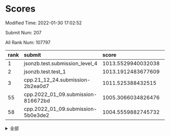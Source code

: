 # Scores

Modified Time: 2022-01-30 17:02:52

Submit Num: 207

All Rank Num: 107797

| rank |               submit               |       score        |       sigma        | pk_num |
| :--- | :--------------------------------- | :----------------- | :----------------- | :----- |
| 1    | jsonzb.test.submission_level_4     | 1013.5529940032038 | 0.803490878805531  | 2081   |
| 2    | jsonzb.test.test_1                 | 1013.1912483677609 | 0.7705391135297821 | 2081   |
| 3    | cpp.21_12_24.submission-2b2ea0d7   | 1011.525388432515  | 0.7998965195508944 | 2083   |
| 55   | cpp.2022_01_09.submission-816672bd | 1005.3066034826476 | 0.7204307926415529 | 2082   |
| 58   | cpp.2022_01_09.submission-5b0e3de2 | 1004.5559882745732 | 0.7196971872194708 | 2080   |


<details>
<summary>全部</summary>

| rank |                 submit                 |       score        |       sigma        | pk_num |
| :--- | :------------------------------------- | :----------------- | :----------------- | :----- |
| 1    | jsonzb.test.submission_level_4         | 1013.5529940032038 | 0.803490878805531  | 2081   |
| 2    | jsonzb.test.test_1                     | 1013.1912483677609 | 0.7705391135297821 | 2081   |
| 3    | cpp.21_12_24.submission-2b2ea0d7       | 1011.525388432515  | 0.7998965195508944 | 2083   |
| 4    | gobigger.level_3.submission_level_3_16 | 1011.4658024443605 | 0.7666485506884652 | 2085   |
| 5    | gobigger.level_3.submission_level_3_3  | 1011.364361481439  | 0.779624374383823  | 2090   |
| 6    | gobigger.level_3.submission_level_3_30 | 1011.2927559153901 | 0.763752918638732  | 2085   |
| 7    | gobigger.level_3.submission_level_3_14 | 1010.8896371194373 | 0.7739595925082866 | 2081   |
| 8    | gobigger.level_3.submission_level_3_28 | 1010.8856723531386 | 0.7821066382454518 | 2084   |
| 9    | gobigger.level_3.submission_level_3_0  | 1010.7581262192434 | 0.7701828236071755 | 2086   |
| 10   | gobigger.level_3.submission_level_3_5  | 1010.7431607558187 | 0.7678068371335919 | 2084   |
| 11   | gobigger.level_3.submission_level_3_26 | 1010.6662318808211 | 0.7530183544326707 | 2084   |
| 12   | gobigger.level_3.submission_level_3_6  | 1010.5845995709349 | 0.7586243365254705 | 2085   |
| 13   | gobigger.level_3.submission_level_3_22 | 1010.5500784046574 | 0.7755243409016745 | 2082   |
| 14   | gobigger.level_3.submission_level_3_35 | 1010.4944483453091 | 0.7681390093399485 | 2084   |
| 15   | gobigger.level_3.submission_level_3_4  | 1010.4777647713419 | 0.7568154904981885 | 2082   |
| 16   | gobigger.level_3.submission_level_3_45 | 1010.4450433204944 | 0.7634998335950655 | 2087   |
| 17   | gobigger.level_3.submission_level_3_11 | 1010.4355175506224 | 0.7623188002995314 | 2081   |
| 18   | gobigger.level_3.submission_level_3_10 | 1010.2900162257263 | 0.7627805368459154 | 2078   |
| 19   | gobigger.level_3.submission_level_3_47 | 1010.2278421767808 | 0.7528095811997016 | 2080   |
| 20   | gobigger.level_3.submission_level_3_15 | 1010.2088273078307 | 0.7470057741332992 | 2086   |
| 21   | gobigger.level_3.submission_level_3_24 | 1010.1452817633394 | 0.7756935055903891 | 2078   |
| 22   | gobigger.level_3.submission_level_3_12 | 1010.1165496565131 | 0.742718329102018  | 2080   |
| 23   | gobigger.level_3.submission_level_3_8  | 1010.1043706210195 | 0.7650432068491876 | 2085   |
| 24   | gobigger.level_3.submission_level_3_20 | 1010.0909921669406 | 0.7748932048467783 | 2083   |
| 25   | gobigger.level_3.submission_level_3_39 | 1010.0163794000198 | 0.7829015549004668 | 2085   |
| 26   | gobigger.level_3.submission_level_3_48 | 1009.9944574029703 | 0.7421204269844123 | 2084   |
| 27   | gobigger.level_3.submission_level_3_21 | 1009.9897844988872 | 0.7747283857766    | 2084   |
| 28   | gobigger.level_3.submission_level_3_33 | 1009.9799964022562 | 0.7551373612096692 | 2085   |
| 29   | gobigger.level_3.submission_level_3_41 | 1009.8601861977157 | 0.771097277191594  | 2082   |
| 30   | gobigger.level_3.submission_level_3_34 | 1009.848318786409  | 0.7616873640270896 | 2083   |
| 31   | gobigger.level_3.submission_level_3_7  | 1009.8010695266438 | 0.7744738444385656 | 2084   |
| 32   | gobigger.level_3.submission_level_3_29 | 1009.7769714696742 | 0.764443029371198  | 2085   |
| 33   | gobigger.level_3.submission_level_3_46 | 1009.640542608265  | 0.7684650992391435 | 2079   |
| 34   | gobigger.level_3.submission_level_3_2  | 1009.6059321898674 | 0.7506319840758228 | 2085   |
| 35   | gobigger.level_3.submission_level_3_44 | 1009.589755208658  | 0.7482371465274833 | 2083   |
| 36   | gobigger.level_3.submission_level_3_17 | 1009.5858708843969 | 0.7676003141519446 | 2080   |
| 37   | gobigger.level_3.submission_level_3_31 | 1009.4597972404697 | 0.7604283127198582 | 2078   |
| 38   | gobigger.level_3.submission_level_3_9  | 1009.3970046053068 | 0.7686666373464465 | 2080   |
| 39   | gobigger.level_3.submission_level_3_32 | 1009.3297979708069 | 0.7642079688010167 | 2083   |
| 40   | gobigger.level_3.submission_level_3_1  | 1009.3250601669972 | 0.7428713722164554 | 2080   |
| 41   | gobigger.level_3.submission_level_3_43 | 1009.3233931218102 | 0.751427767935792  | 2083   |
| 42   | gobigger.level_3.submission_level_3_36 | 1009.2796447214047 | 0.7450195742598582 | 2079   |
| 43   | gobigger.level_3.submission_level_3_19 | 1009.2551396318361 | 0.7495595632718541 | 2079   |
| 44   | gobigger.level_3.submission_level_3_25 | 1009.2410974909918 | 0.7418872483000577 | 2088   |
| 45   | gobigger.level_3.submission_level_3_13 | 1008.9944520884333 | 0.7545745405458968 | 2078   |
| 46   | gobigger.level_3.submission_level_3_23 | 1008.9662167769507 | 0.7334079138362852 | 2083   |
| 47   | gobigger.level_3.submission_level_3_27 | 1008.934794560695  | 0.733946481439763  | 2081   |
| 48   | gobigger.level_3.submission_level_3_49 | 1008.8737563137738 | 0.7545159598653646 | 2083   |
| 49   | gobigger.level_3.submission_level_3_40 | 1008.8348469890348 | 0.7326619498603362 | 2082   |
| 50   | gobigger.level_3.submission_level_3_18 | 1008.7727883029826 | 0.7498729096349421 | 2080   |
| 51   | gobigger.level_3.submission_level_3_38 | 1008.6810283206324 | 0.7399389394569167 | 2081   |
| 52   | gobigger.level_3.submission_level_3_42 | 1008.4290780386609 | 0.7356601904358082 | 2082   |
| 53   | gobigger.level_3.submission_level_3_37 | 1008.1698679380398 | 0.7623783466716418 | 2084   |
| 54   | gobigger.level_1.submission_level_1_19 | 1005.482366739029  | 0.7353327003888614 | 2086   |
| 55   | cpp.2022_01_09.submission-816672bd     | 1005.3066034826476 | 0.7204307926415529 | 2082   |
| 56   | gobigger.level_1.submission_level_1_15 | 1004.7636285710945 | 0.7183713555593499 | 2084   |
| 57   | gobigger.level_1.submission_level_1_34 | 1004.6909578548527 | 0.7275690156956788 | 2085   |
| 58   | cpp.2022_01_09.submission-5b0e3de2     | 1004.5559882745732 | 0.7196971872194708 | 2080   |
| 59   | gobigger.level_1.submission_level_1_21 | 1004.5027322687473 | 0.7208716896210342 | 2082   |
| 60   | gobigger.level_1.submission_level_1_20 | 1004.3836594721826 | 0.7179014351825799 | 2083   |
| 61   | gobigger.level_1.submission_level_1_44 | 1004.2166371523919 | 0.7284623942263184 | 2084   |
| 62   | gobigger.level_1.submission_level_1_33 | 1004.164262373853  | 0.7250496178671381 | 2080   |
| 63   | gobigger.level_1.submission_level_1_27 | 1004.0986853229638 | 0.7283813613213034 | 2083   |
| 64   | gobigger.level_1.submission_level_1_29 | 1004.0919594092856 | 0.7075691992310968 | 2077   |
| 65   | gobigger.level_1.submission_level_1_38 | 1003.8630003702119 | 0.7219527409198642 | 2075   |
| 66   | gobigger.level_1.submission_level_1_24 | 1003.7723141657871 | 0.7135399524430599 | 2078   |
| 67   | gobigger.level_1.submission_level_1_23 | 1003.6306389955237 | 0.7336635059857717 | 2083   |
| 68   | gobigger.level_1.submission_level_1_42 | 1003.6123978119173 | 0.7314007356139836 | 2079   |
| 69   | gobigger.level_1.submission_level_1_37 | 1003.6113082436456 | 0.705226748000478  | 2087   |
| 70   | gobigger.level_1.submission_level_1_49 | 1003.6022902205523 | 0.7275854644915392 | 2081   |
| 71   | gobigger.level_1.submission_level_1_30 | 1003.5180656703199 | 0.715040507966718  | 2084   |
| 72   | gobigger.level_1.submission_level_1_40 | 1003.4345566572057 | 0.7186718869426572 | 2085   |
| 73   | gobigger.level_1.submission_level_1_45 | 1003.402668704056  | 0.7108017802455598 | 2085   |
| 74   | gobigger.level_1.submission_level_1_5  | 1003.3021731673434 | 0.7146029620638192 | 2084   |
| 75   | gobigger.level_1.submission_level_1_1  | 1003.2203095511213 | 0.7048648691803763 | 2081   |
| 76   | gobigger.level_1.submission_level_1_17 | 1003.1243093351874 | 0.7214675131688613 | 2084   |
| 77   | gobigger.level_1.submission_level_1_25 | 1003.0801774989061 | 0.7149726794798035 | 2088   |
| 78   | gobigger.level_1.submission_level_1_4  | 1003.077293170068  | 0.7019604501688368 | 2083   |
| 79   | gobigger.level_1.submission_level_1_35 | 1003.0506933653007 | 0.7083502205187944 | 2081   |
| 80   | gobigger.level_1.submission_level_1_2  | 1003.004595207225  | 0.7090213483587222 | 2084   |
| 81   | gobigger.level_1.submission_level_1_11 | 1002.9303071498186 | 0.714695066840782  | 2080   |
| 82   | gobigger.level_1.submission_level_1_0  | 1002.9174820542296 | 0.7161699622374978 | 2088   |
| 83   | gobigger.level_1.submission_level_1_8  | 1002.8910567812102 | 0.713043317342206  | 2085   |
| 84   | gobigger.level_1.submission_level_1_48 | 1002.871110580504  | 0.7110391155133445 | 2083   |
| 85   | gobigger.level_1.submission_level_1_12 | 1002.8013564622304 | 0.717630104138915  | 2078   |
| 86   | gobigger.level_1.submission_level_1_41 | 1002.7866333351088 | 0.7200829387798127 | 2081   |
| 87   | gobigger.level_1.submission_level_1_26 | 1002.7853927603608 | 0.710731118774441  | 2085   |
| 88   | gobigger.level_1.submission_level_1_22 | 1002.7829271869631 | 0.7185828107189255 | 2087   |
| 89   | gobigger.level_1.submission_level_1_16 | 1002.7716169118745 | 0.726945322761262  | 2086   |
| 90   | gobigger.level_1.submission_level_1_13 | 1002.7621640489622 | 0.7213653482907761 | 2085   |
| 91   | gobigger.level_1.submission_level_1_36 | 1002.7262125624669 | 0.7173166455882066 | 2088   |
| 92   | gobigger.level_1.submission_level_1_18 | 1002.7153720009127 | 0.7142974118411972 | 2082   |
| 93   | gobigger.level_1.submission_level_1_39 | 1002.713503575777  | 0.713278711960319  | 2087   |
| 94   | gobigger.level_1.submission_level_1_14 | 1002.703945299159  | 0.7149569709642992 | 2082   |
| 95   | gobigger.level_1.submission_level_1_9  | 1002.6849997848279 | 0.7056488589140251 | 2083   |
| 96   | gobigger.level_1.submission_level_1_43 | 1002.6368216802516 | 0.7077737734057675 | 2083   |
| 97   | gobigger.level_1.submission_level_1_28 | 1002.449212063006  | 0.7278069171975653 | 2084   |
| 98   | gobigger.level_1.submission_level_1_6  | 1002.3086742902386 | 0.7128661708669902 | 2080   |
| 99   | gobigger.level_1.submission_level_1_31 | 1002.211132285094  | 0.7062108449655234 | 2082   |
| 100  | gobigger.level_1.submission_level_1_47 | 1002.0023342824838 | 0.7032755296565109 | 2084   |
| 101  | gobigger.level_1.submission_level_1_7  | 1001.9842225846431 | 0.7247377372920049 | 2085   |
| 102  | gobigger.level_1.submission_level_1_32 | 1001.9367216779317 | 0.7067653920569602 | 2081   |
| 103  | gobigger.level_1.submission_level_1_10 | 1001.917769514147  | 0.7238325243796756 | 2079   |
| 104  | gobigger.level_1.submission_level_1_46 | 1001.801616572317  | 0.7115967032999655 | 2080   |
| 105  | gobigger.level_1.submission_level_1_3  | 1001.1906890164153 | 0.721420636032592  | 2084   |
| 106  | gobigger.random.submission_random_48   | 997.3845059385354  | 0.7008167932760941 | 2085   |
| 107  | gobigger.random.submission_random_46   | 996.9863860527206  | 0.7125895376847659 | 2081   |
| 108  | gobigger.random.submission_random_47   | 996.904892951673   | 0.7060655990873046 | 2082   |
| 109  | gobigger.random.submission_random_12   | 996.8246661038348  | 0.6884417741796054 | 2081   |
| 110  | gobigger.random.submission_random_4    | 996.8027656039396  | 0.7127979559009764 | 2080   |
| 111  | gobigger.random.submission_random_19   | 996.7343475319972  | 0.7080605246605063 | 2086   |
| 112  | gobigger.random.submission_random_44   | 996.7155256094794  | 0.7173357091056839 | 2078   |
| 113  | gobigger.random.submission_random_5    | 996.663961245712   | 0.7137391103409271 | 2078   |
| 114  | gobigger.random.submission_random_15   | 996.5430641210414  | 0.6994731623893742 | 2081   |
| 115  | gobigger.random.submission_random_26   | 996.5097032422228  | 0.7074043296890449 | 2084   |
| 116  | gobigger.random.submission_random_42   | 996.3826854424817  | 0.7231925532260145 | 2088   |
| 117  | gobigger.random.submission_random_35   | 996.3687449457336  | 0.7135857442293612 | 2083   |
| 118  | gobigger.random.submission_random_23   | 996.3622338222649  | 0.7016068347978518 | 2085   |
| 119  | gobigger.random.submission_random_38   | 996.2979962361328  | 0.7167561133784713 | 2089   |
| 120  | gobigger.random.submission_random_6    | 996.2327169319061  | 0.6994679499701225 | 2080   |
| 121  | gobigger.random.submission_random_13   | 996.1938227506699  | 0.6977179057114512 | 2084   |
| 122  | gobigger.random.submission_random_8    | 996.1734267999921  | 0.69159515547794   | 2086   |
| 123  | gobigger.random.submission_random_27   | 996.1089000525358  | 0.717270270945929  | 2086   |
| 124  | gobigger.random.submission_random_10   | 996.104910801105   | 0.704244175130503  | 2080   |
| 125  | gobigger.random.submission_random_29   | 996.047297676027   | 0.7139087653806685 | 2084   |
| 126  | gobigger.random.submission_random_43   | 996.0334936046658  | 0.7111615654496217 | 2086   |
| 127  | gobigger.random.submission_random_17   | 996.0156405841781  | 0.6921830120757866 | 2078   |
| 128  | gobigger.random.submission_random_3    | 996.0143821214599  | 0.7064041803344526 | 2083   |
| 129  | gobigger.random.submission_random_31   | 995.9526110804485  | 0.7039529519007482 | 2079   |
| 130  | gobigger.random.submission_random_49   | 995.8957387620729  | 0.7186060604953477 | 2086   |
| 131  | gobigger.random.submission_random_41   | 995.884742063939   | 0.7039271259907431 | 2089   |
| 132  | gobigger.random.submission_random_30   | 995.829040238185   | 0.7098704886654614 | 2085   |
| 133  | gobigger.random.submission_random_9    | 995.7823448331861  | 0.7003100506066897 | 2085   |
| 134  | gobigger.random.submission_random_28   | 995.746008024177   | 0.707333456526394  | 2084   |
| 135  | gobigger.random.submission_random_37   | 995.7052688606976  | 0.719913229271068  | 2081   |
| 136  | gobigger.random.submission_random_20   | 995.6828012114195  | 0.7093770105362505 | 2080   |
| 137  | gobigger.random.submission_random_16   | 995.6669381021732  | 0.7093433950314945 | 2082   |
| 138  | gobigger.random.submission_random_2    | 995.6567968884459  | 0.7187445822313141 | 2080   |
| 139  | gobigger.random.submission_random_0    | 995.6292499943071  | 0.7144862269690422 | 2085   |
| 140  | gobigger.random.submission_random_33   | 995.6104154257688  | 0.7177974756014759 | 2085   |
| 141  | gobigger.random.submission_random_32   | 995.5727569631754  | 0.7024532615254546 | 2084   |
| 142  | gobigger.random.submission_random_36   | 995.561833677143   | 0.7179468101146981 | 2090   |
| 143  | gobigger.random.submission_random_21   | 995.5604056155727  | 0.7097127831316722 | 2084   |
| 144  | gobigger.random.submission_random_25   | 995.5395082251085  | 0.6957839102738324 | 2082   |
| 145  | gobigger.random.submission_random_24   | 995.5375058986913  | 0.7125070639818214 | 2087   |
| 146  | gobigger.random.submission_random_22   | 995.4756074362809  | 0.7062410215105553 | 2083   |
| 147  | gobigger.random.submission_random_45   | 995.4345494218596  | 0.6940582449839763 | 2085   |
| 148  | gobigger.random.submission_random_40   | 995.413001203143   | 0.706127602055132  | 2083   |
| 149  | gobigger.random.submission_random_14   | 995.299152777175   | 0.7219208591906917 | 2083   |
| 150  | gobigger.random.submission_random_11   | 995.2799341736539  | 0.7106307910324342 | 2085   |
| 151  | gobigger.random.submission_random_34   | 995.2695233903127  | 0.7092855292639905 | 2076   |
| 152  | gobigger.random.submission_random_39   | 995.1756915584734  | 0.709510095839609  | 2083   |
| 153  | gobigger.random.submission_random_7    | 994.7487613882762  | 0.7106225734345369 | 2088   |
| 154  | gobigger.random.submission_random_1    | 994.7058540489364  | 0.7128523507096063 | 2086   |
| 155  | gobigger.random.submission_random_18   | 994.3079903355508  | 0.7310266372931142 | 2081   |
| 156  | gobigger.level_2.submission_level_2_41 | 994.2260919469212  | 0.7216648696878802 | 2083   |
| 157  | gobigger.level_2.submission_level_2_11 | 994.2259030668713  | 0.714846249998742  | 2087   |
| 158  | gobigger.level_2.submission_level_2_19 | 993.9098026873381  | 0.7350363424783577 | 2085   |
| 159  | gobigger.level_2.submission_level_2_42 | 993.6909260264389  | 0.7315615322766217 | 2085   |
| 160  | gobigger.level_2.submission_level_2_15 | 993.6328225985386  | 0.7361969105407491 | 2086   |
| 161  | gobigger.level_2.submission_level_2_28 | 993.562351474551   | 0.7427778422296861 | 2090   |
| 162  | gobigger.level_2.submission_level_2_46 | 993.5521866273931  | 0.7428718727452451 | 2085   |
| 163  | gobigger.level_2.submission_level_2_49 | 993.4692258073428  | 0.7333817818863801 | 2082   |
| 164  | gobigger.level_2.submission_level_2_2  | 993.4021841463389  | 0.732654663208456  | 2081   |
| 165  | gobigger.level_2.submission_level_2_34 | 993.3091331051558  | 0.7173869971471182 | 2082   |
| 166  | gobigger.level_2.submission_level_2_40 | 993.2850439675615  | 0.7468193397647922 | 2081   |
| 167  | gobigger.level_2.submission_level_2_33 | 993.1190704422041  | 0.7349600056735004 | 2086   |
| 168  | gobigger.level_2.submission_level_2_0  | 993.103847238764   | 0.7296821193631571 | 2087   |
| 169  | gobigger.level_2.submission_level_2_45 | 993.07712204604    | 0.7279852962043944 | 2083   |
| 170  | gobigger.level_2.submission_level_2_18 | 992.9713208128093  | 0.7266855750961336 | 2085   |
| 171  | gobigger.level_2.submission_level_2_48 | 992.9451939105712  | 0.7535430150357887 | 2085   |
| 172  | gobigger.level_2.submission_level_2_44 | 992.8645497133556  | 0.7209358361751402 | 2089   |
| 173  | gobigger.level_2.submission_level_2_36 | 992.4828210330685  | 0.7424725317372234 | 2084   |
| 174  | gobigger.level_2.submission_level_2_8  | 992.4484758620677  | 0.7445935550984586 | 2079   |
| 175  | gobigger.level_2.submission_level_2_39 | 992.4449168353079  | 0.739986968249626  | 2085   |
| 176  | gobigger.level_2.submission_level_2_38 | 992.3962014675698  | 0.7561968608937941 | 2088   |
| 177  | gobigger.level_2.submission_level_2_1  | 992.3346159288488  | 0.7457496358679607 | 2081   |
| 178  | gobigger.level_2.submission_level_2_21 | 992.2330008382457  | 0.7319470782499917 | 2083   |
| 179  | gobigger.level_2.submission_level_2_26 | 992.2329775906552  | 0.7538413596797404 | 2085   |
| 180  | gobigger.level_2.submission_level_2_35 | 992.2313204623795  | 0.7311461806463941 | 2082   |
| 181  | gobigger.level_2.submission_level_2_29 | 992.1526660573342  | 0.7495461787527978 | 2082   |
| 182  | gobigger.level_2.submission_level_2_13 | 992.1239424018755  | 0.7400399895495886 | 2084   |
| 183  | gobigger.level_2.submission_level_2_37 | 992.0203359038455  | 0.7530681206013855 | 2081   |
| 184  | gobigger.level_2.submission_level_2_4  | 991.9792042440256  | 0.7583993597345287 | 2086   |
| 185  | gobigger.level_2.submission_level_2_7  | 991.9214106752618  | 0.745641931705888  | 2083   |
| 186  | gobigger.level_2.submission_level_2_31 | 991.6577092370762  | 0.7497286077361611 | 2079   |
| 187  | gobigger.level_2.submission_level_2_6  | 991.6314594097496  | 0.763029505080465  | 2080   |
| 188  | gobigger.level_2.submission_level_2_47 | 991.5832967235416  | 0.7318984011897727 | 2085   |
| 189  | gobigger.level_2.submission_level_2_30 | 991.5509584003158  | 0.7548494854915702 | 2079   |
| 190  | gobigger.level_2.submission_level_2_24 | 991.5220833046031  | 0.7455251512531694 | 2076   |
| 191  | gobigger.level_2.submission_level_2_25 | 991.5062145507417  | 0.7407846648224671 | 2082   |
| 192  | gobigger.level_2.submission_level_2_12 | 991.453346707601   | 0.7458721995585864 | 2086   |
| 193  | gobigger.level_2.submission_level_2_16 | 991.2101593915085  | 0.7626081039133228 | 2078   |
| 194  | gobigger.level_2.submission_level_2_10 | 991.1984053262914  | 0.7574440848537956 | 2084   |
| 195  | gobigger.level_2.submission_level_2_3  | 991.0209911442093  | 0.7673378631701318 | 2080   |
| 196  | gobigger.level_2.submission_level_2_9  | 991.0204765267581  | 0.7381855370517754 | 2078   |
| 197  | gobigger.level_2.submission_level_2_5  | 990.8654155938051  | 0.7694611911046444 | 2084   |
| 198  | gobigger.level_2.submission_level_2_43 | 990.7969751436633  | 0.7589110559930781 | 2086   |
| 199  | gobigger.level_2.submission_level_2_27 | 990.6536815390429  | 0.7584878012299731 | 2082   |
| 200  | gobigger.level_2.submission_level_2_17 | 990.5943718201221  | 0.7790218278128211 | 2084   |
| 201  | gobigger.level_2.submission_level_2_20 | 990.5277222958637  | 0.7487856603019982 | 2085   |
| 202  | gobigger.level_2.submission_level_2_23 | 990.3943610789519  | 0.765928237158929  | 2085   |
| 203  | gobigger.level_2.submission_level_2_32 | 990.3156967474266  | 0.7640284636730014 | 2085   |
| 204  | gobigger.level_2.submission_level_2_22 | 990.295460805271   | 0.7567728082286246 | 2081   |
| 205  | gobigger.level_2.submission_level_2_14 | 989.8136368824588  | 0.7644148134150129 | 2082   |
| 206  | gobigger.none.submission_none_0        | 977.9700549914177  | 1.320401790357001  | 2084   |
| 207  | gobigger.none.submission_none_1        | 975.3593801078312  | 1.481428274636837  | 2084   |

</details>